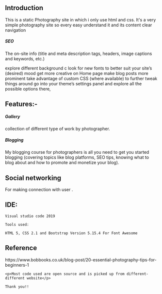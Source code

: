 <h2>Introduction</h2>
<p>This is a static Photography site in which i only use html and css. It's a very simple photography site so every easy understand it and its content clear navigation </p>
<h5>SEO</h5>
<p>The on-site info (title and meta description tags, headers, image captions and keywords, etc.)

explore different background c
look for new fonts to better suit your site’s (desired) mood
get more creative on Home page
make  blog posts more prominent
take advantage of custom CSS (where available) to further tweak things around
go into your theme’s settings panel and explore all the possible options there, </p>

<h2>Features:-</h2>
    <h5>Gallery</h5>
    <p>collection of different type of work by photographer.</p>

<h5>Blogging</h5>
   <p>My blogging course for photographers is all you need to get you started blogging (covering topics like blog platforms, SEO tips, knowing what to blog about and how to promote and monetize your blog).</p>

<h2>Social networking</h2>
    For making connection with user .

<h2>IDE:</h2>

    Visual studio code 2019

    Tools used:

    HTML 5, CSS 2.1 and Bootstrap Version 5.15.4 For Font Awesome

<h2>Reference</h2>
        https://www.bobbooks.co.uk/blog-post/20-essential-photography-tips-for-beginners-1

    <p>Most code used are open source and is picked up from different-different website</p>  

    Thank you!!





